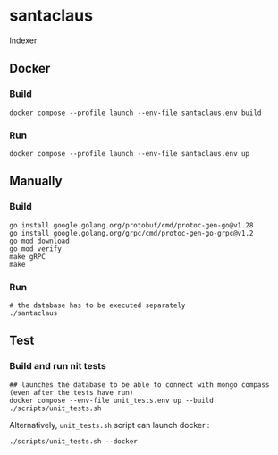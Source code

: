 # santaclaus
Indexer

## Docker 
### Build

```shell
docker compose --profile launch --env-file santaclaus.env build
```

### Run

```shell
docker compose --profile launch --env-file santaclaus.env up
```

## Manually
### Build

```shell
go install google.golang.org/protobuf/cmd/protoc-gen-go@v1.28
go install google.golang.org/grpc/cmd/protoc-gen-go-grpc@v1.2
go mod download
go mod verify
make gRPC
make
```

### Run

```shell
# the database has to be executed separately
./santaclaus
```

## Test
### Build and run nit tests

```shell
## launches the database to be able to connect with mongo compass (even after the tests have run)
docker compose --env-file unit_tests.env up --build 
./scripts/unit_tests.sh
```
Alternatively, `unit_tests.sh` script can launch docker :
```shell
./scripts/unit_tests.sh --docker
```

<!-- ## Learn -->

<!-- ### Documentation -->

<!-- ### Contribute -->